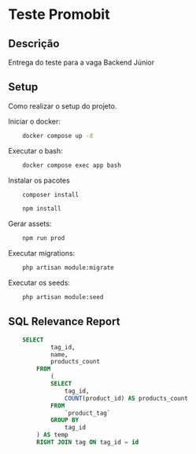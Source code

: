 # Teste Promobit

## Descrição
Entrega do teste para a vaga Backend Júnior

## Setup
Como realizar o setup do projeto.

Iniciar o docker:

```bash
    docker compose up -d
```

Executar o bash:

```bash
    docker compose exec app bash
```

Instalar os pacotes

```bash
    composer install
```

```bash
    npm install
```

Gerar assets:

```bash
    npm run prod
```

Executar migrations:

```bash
    php artisan module:migrate
```

Executar os seeds:

```bash
    php artisan module:seed
```


## SQL Relevance Report

```sql
    SELECT
            tag_id,
            name,
            products_count
        FROM
            (
            SELECT
                tag_id,
                COUNT(product_id) AS products_count
            FROM
                `product_tag`
            GROUP BY
                tag_id
        ) AS temp
        RIGHT JOIN tag ON tag_id = id
```
